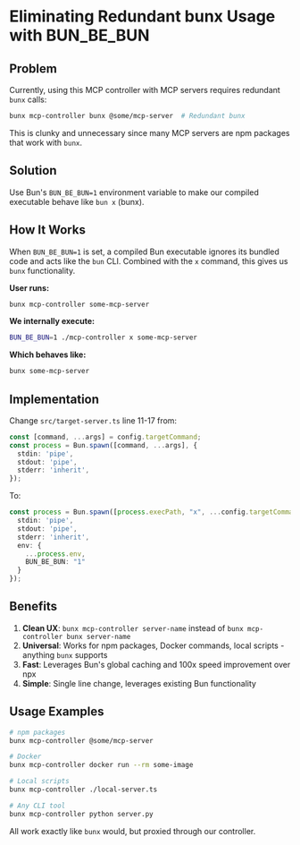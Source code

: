 # Eliminating Redundant bunx Usage with BUN_BE_BUN

## Problem

Currently, using this MCP controller with MCP servers requires redundant `bunx` calls:

```bash
bunx mcp-controller bunx @some/mcp-server  # Redundant bunx
```

This is clunky and unnecessary since many MCP servers are npm packages that work with `bunx`.

## Solution

Use Bun's `BUN_BE_BUN=1` environment variable to make our compiled executable behave like `bun x` (bunx).

## How It Works

When `BUN_BE_BUN=1` is set, a compiled Bun executable ignores its bundled code and acts like the `bun` CLI. Combined with the `x` command, this gives us `bunx` functionality.

**User runs:**
```bash
bunx mcp-controller some-mcp-server
```

**We internally execute:**
```bash
BUN_BE_BUN=1 ./mcp-controller x some-mcp-server
```

**Which behaves like:**
```bash
bunx some-mcp-server
```

## Implementation

Change `src/target-server.ts` line 11-17 from:

```typescript
const [command, ...args] = config.targetCommand;
const process = Bun.spawn([command, ...args], {
  stdin: 'pipe',
  stdout: 'pipe',
  stderr: 'inherit',
});
```

To:

```typescript
const process = Bun.spawn([process.execPath, "x", ...config.targetCommand], {
  stdin: 'pipe',
  stdout: 'pipe',
  stderr: 'inherit',
  env: {
    ...process.env,
    BUN_BE_BUN: "1"
  }
});
```

## Benefits

1. **Clean UX**: `bunx mcp-controller server-name` instead of `bunx mcp-controller bunx server-name`
2. **Universal**: Works for npm packages, Docker commands, local scripts - anything `bunx` supports
3. **Fast**: Leverages Bun's global caching and 100x speed improvement over npx
4. **Simple**: Single line change, leverages existing Bun functionality

## Usage Examples

```bash
# npm packages
bunx mcp-controller @some/mcp-server

# Docker
bunx mcp-controller docker run --rm some-image

# Local scripts  
bunx mcp-controller ./local-server.ts

# Any CLI tool
bunx mcp-controller python server.py
```

All work exactly like `bunx` would, but proxied through our controller.